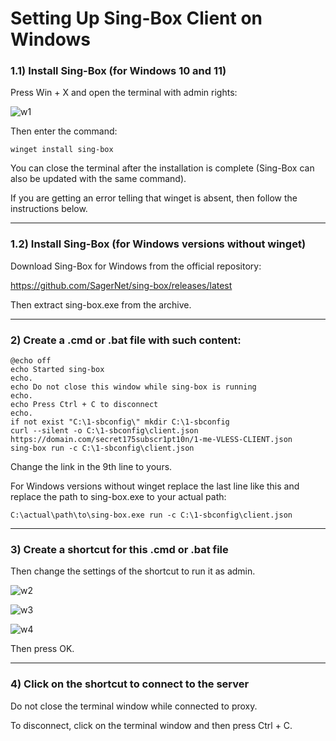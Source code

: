 # Setting Up Sing-Box Client on Windows

### 1.1) Install Sing-Box (for Windows 10 and 11)

Press Win + X and open the terminal with admin rights:

![w1](https://github.com/user-attachments/assets/614a2643-df78-478c-ad5f-66bd2cfb7405)

Then enter the command:

```
winget install sing-box
```

You can close the terminal after the installation is complete (Sing-Box can also be updated with the same command).

If you are getting an error telling that winget is absent, then follow the instructions below.

-----

### 1.2) Install Sing-Box (for Windows versions without winget)

Download Sing-Box for Windows from the official repository:

https://github.com/SagerNet/sing-box/releases/latest

Then extract sing-box.exe from the archive.

-----

### 2) Create a .cmd or .bat file with such content:

```
@echo off
echo Started sing-box
echo.
echo Do not close this window while sing-box is running
echo.
echo Press Ctrl + C to disconnect
echo.
if not exist "C:\1-sbconfig\" mkdir C:\1-sbconfig
curl --silent -o C:\1-sbconfig\client.json https://domain.com/secret175subscr1pt10n/1-me-VLESS-CLIENT.json
sing-box run -c C:\1-sbconfig\client.json
```

Change the link in the 9th line to yours.

For Windows versions without winget replace the last line like this and replace the path to sing-box.exe to your actual path:

```
C:\actual\path\to\sing-box.exe run -c C:\1-sbconfig\client.json
```

-----

### 3) Create a shortcut for this .cmd or .bat file

Then change the settings of the shortcut to run it as admin.

![w2](https://github.com/user-attachments/assets/18d9550a-0ba1-4331-b8b3-d80edd3a7362)

![w3](https://github.com/user-attachments/assets/73f76c75-f891-49a9-9b95-dd659b145725)

![w4](https://github.com/user-attachments/assets/bf8fa331-1442-4bcb-99e6-8748b5253e9a)

Then press OK.

-----

### 4) Click on the shortcut to connect to the server

Do not close the terminal window while connected to proxy.

To disconnect, click on the terminal window and then press Ctrl + C.
